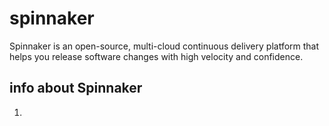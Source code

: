 # spinnaker

<p>
Spinnaker is an open-source, multi-cloud continuous delivery platform that helps you release software changes with high velocity and confidence.
</p>

## info about Spinnaker 

<ol>
  <li></li>
</ol>
